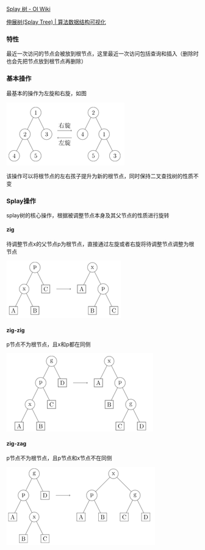 [Splay 树 - OI Wiki](https://oi-wiki.org/ds/splay/)

[伸展树(Splay Tree) | 算法数据结构可视化](https://algo.hufeifei.cn/SplayTree.html)

### 特性

最近一次访问的节点会被放到根节点，这里最近一次访问包括查询和插入（删除时也会先把节点放到根节点再删除）

### 基本操作

最基本的操作为左旋和右旋，如图

![](pic/splay_1.png)

该操作可以将根节点的左右孩子提升为新的根节点，同时保持二叉查找树的性质不变

### Splay操作

splay树的核心操作，根据被调整节点本身及其父节点的性质进行旋转

#### zig

待调整节点x的父节点p为根节点，直接通过左旋或者右旋将待调整节点调整为根节点

![](pic/splay_2.png)

#### zig-zig

p节点不为根节点，且x和p都在同侧

![](pic/splay_3.png)

#### zig-zag

p节点不为根节点，且p节点和x节点不在同侧

![](pic/splay_4.png)
